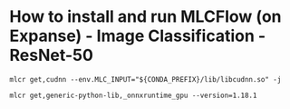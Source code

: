# How to install and run MLCFlow (on Expanse) - Image Classification - ResNet-50

```
mlcr get,cudnn --env.MLC_INPUT="${CONDA_PREFIX}/lib/libcudnn.so" -j
```

```
mlcr get,generic-python-lib,_onnxruntime_gpu --version=1.18.1
```
